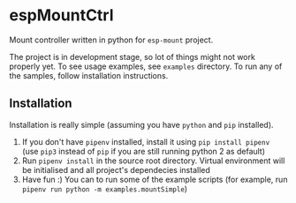 # espMountCtrl

Mount controller written in python for `esp-mount` project. 

The project is in development stage, so lot of things might not work properly yet. To see usage examples, 
see `examples` directory. To run any of the samples, follow installation instructions.

## Installation

Installation is really simple (assuming you have `python` and `pip` installed).

1) If you don't have `pipenv` installed, install it using `pip install pipenv` (use `pip3` instead of `pip` if you are still running python 2 as default)
2) Run `pipenv install` in the source root directory. Virtual environment will be initialised and all project's dependecies installed
3) Have fun :) You can to run some of the example scripts (for example, run `pipenv run python -m examples.mountSimple`)